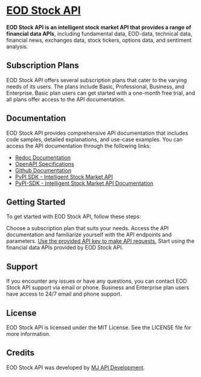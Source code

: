 # [EOD Stock API](https://eod-stock-api.site)

**EOD Stock API is an intelligent stock market API that provides a range of financial data APIs**, including fundamental data, EOD-data, technical data, financial news, exchanges data, stock tickers, options data, and sentiment analysis.

## Subscription Plans
EOD Stock API offers several subscription plans that cater to the varying needs of its users. The plans include Basic, Professional, Business, and Enterprise. Basic plan users can get started with a one-month free trial, and all plans offer access to the API documentation.

## Documentation
EOD Stock API provides comprehensive API documentation that includes code samples, detailed explanations, and use-case examples. You can access the API documentation through the following links:

- [Redoc Documentation](https://eod-stock-api.site/redoc)
- [OpenAPI Specifications](https://eod-stock-api.site/open-api)
- [Github Documentation](https://eod-stock-api.site/github-docs)
- [PyPI SDK - Intelligent Stock Market API](https://pypi.org/project/Intelligent-Stock-Market-API/)
- [PyPI-SDK - Intelligent Stock Market API Documentation](https://github.com/MJ-API-Development/stock-api-pythonsdk)


## Getting Started
To get started with EOD Stock API, follow these steps:

Choose a subscription plan that suits your needs.
Access the API documentation and familiarize yourself with the API endpoints and parameters.
[Use the provided API key to make API requests.](https://eod-stock-api.site/login#signup)
Start using the financial data APIs provided by EOD Stock API.

## Support
If you encounter any issues or have any questions, you can contact EOD Stock API support via email or phone. Business and Enterprise plan users have access to 24/7 email and phone support.

## License
EOD Stock API is licensed under the MIT License. See the LICENSE file for more information.

## Credits
EOD Stock API was developed by [MJ API Development](https://github.com/MJ-API-Development).
 



